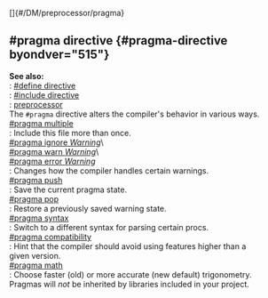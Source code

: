 []{#/DM/preprocessor/pragma}    
## #pragma directive {#pragma-directive byondver="515"}    
**See also:**    
:   [#define directive](/ref/DM/preprocessor/define/define.md)    
:   [#include directive](/ref/DM/preprocessor/include/include.md)    
:   [preprocessor](/ref/DM/preprocessor/preprocessor.md)    
The `#pragma` directive alters the compiler\'s behavior in various ways.    
[#pragma multiple](/ref/DM/preprocessor/pragma/multiple/multiple.md)    
:   Include this file more than once.    
[#pragma ignore *Warning*](/ref/DM/preprocessor/pragma/warn/warn.md)\    
[#pragma warn *Warning*](/ref/DM/preprocessor/pragma/warn/warn.md)\    
[#pragma error *Warning*](/ref/DM/preprocessor/pragma/warn/warn.md)    
:   Changes how the compiler handles certain warnings.    
[#pragma push](/ref/DM/preprocessor/pragma/push/push.md)    
:   Save the current pragma state.    
[#pragma pop](/ref/DM/preprocessor/pragma/push/push.md)    
:   Restore a previously saved warning state.    
[#pragma syntax](/ref/DM/preprocessor/pragma/syntax/syntax.md)    
:   Switch to a different syntax for parsing certain procs.    
[#pragma compatibility](/ref/DM/preprocessor/pragma/compatibility/compatibility.md)    
:   Hint that the compiler should avoid using features higher than a    
    given version.    
[#pragma math](/ref/DM/preprocessor/pragma/math/math.md)    
:   Choose faster (old) or more accurate (new default) trigonometry.    
Pragmas will *not* be inherited by libraries included in your project.  